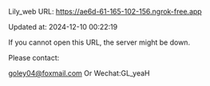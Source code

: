 Lily_web URL: https://ae6d-61-165-102-156.ngrok-free.app

Updated at: 2024-12-10 00:22:19

If you cannot open this URL, the server might be down.

Please contact: 

goley04@foxmail.com Or Wechat:GL_yeaH